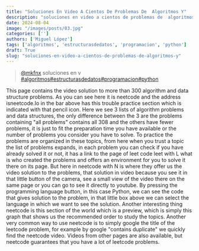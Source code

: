 ```yaml
---
title: "Soluciones En Video A Cientos De Problemas De  Algoritmos Y"
description: "soluciones en video a cientos de problemas de  algoritmos y"
date: 2024-08-04
image: "/images/posts/03.jpg"
categories: ['']
authors: ['Miguel López']
tags: ['algoritmos', 'estructurasdedatos', 'programacion', 'python']
draft: True
slug: "soluciones-en-video-a-cientos-de-problemas-de-algoritmos-y"
---
```


<blockquote class="tiktok-embed" cite="{https://www.tiktok.com/@mkfnx/video/7192348644136226054}" data-video-id="7192348644136226054" style="max-width: 605px;min-width: 325px;" > <section> <a target="_blank" title="@mkfnx" href="https://www.tiktok.com/@mkfnx?refer=embed">@mkfnx</a> soluciones en v </section> <a title="algoritmos" target="_blank" href="https://www.tiktok.com/tag/algoritmos?refer=embed">#algoritmos</a><a title="estructurasdedatos" target="_blank" href="https://www.tiktok.com/tag/estructurasdedatos?refer=embed">#estructurasdedatos</a><a title="programacion" target="_blank" href="https://www.tiktok.com/tag/programacion?refer=embed">#programacion</a><a title="python" target="_blank" href="https://www.tiktok.com/tag/python?refer=embed">#python</a> </blockquote> <script async src="https://www.tiktok.com/embed.js"></script>

This page contains the video solution to more than  300 algorithm and data structure problems.  As you can see here it is neetcode and the address isneetcode.Io in the bar above  has this trouble practice section which is indicated with that pencil icon.  Here we see 3 lists of algorithm problems and data structures,  the only difference between the 3 are the problems containing "all problems" contains  all 308 and the others have fewer problems,  it is just to fit the preparation time you have available or the number of problems  you consider you have to solve.  To practice the problems are organized in these topics,  from here when you trust a topic the list of problems expands,  in each problem you can check if you have already solved it or not,  it has a link to the page of leet code leet with L what is who created  the problems and offers an environment for you to solve it there on its page.  But here in neetcode with N is where they offer  us the video solution to the problems,  that solution in video because you see it in that little button of the camera,  see a small view of the video there on the same page or you  can go to see it directly to youtube.  By pressing the programming language button,  in this case Python,  we can see the code that gives solution to the problem,  in that little box above we can select the language  in which we want to see the solution.  Another interesting thing neetcode is this section  of the world which is a preview,  which is simply this graph that shows us the  recommended order to study the topics.  Another very common way to use neetcode is to simply google  the title of the leetcode problem,  for example by google "contains duplicate" we quickly find the neetcode video.  Videos from other pages are also available,  but neetcode guarantees that you have a lot of leetcode problems. 